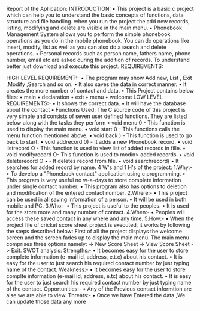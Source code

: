 Report of the Apllication:
INTRODUCTION:
• This project is a basic c project which can help you to 
understand the basic concepts of functions, data structure and 
file handling. when you run the project the add new records, 
listing, modifying and delete are visible in the main menu.
• Phonebook Management System allows you to perform the 
simple phonebook operations as you do in the mobile 
phonebook. You can do operations like insert, modify, list as 
well as you can also do a search and delete operations.
• Personal records such as person name, fathers name, phone 
number, email etc are asked during the addition of records. To 
understand better just download and execute this project.
REQUIREMENTS:
 
HIGH LEVEL REQUIREMENT:-
• The program may show Add new, List , Exit ,Modify ,Search and so on.
• It also saves the data in correct manner.
• It creates the more number of contact and data.
• This Project contains below files:
• main
• declaration
• exit
• menu
• welcome
LOW LEVEL REQUIREMENTS:-
• It shows the correct data.
• It will have the database about the contact
• Functions Used: The C source code of this project is very simple and 
consists of seven user defined functions. They are listed below along with 
the tasks they perform
• void menu 0 - This function is used to display the main menu.
• void start 0 - This functions calls the menu function mentioned above.
• void back ) - This function is used to go back to start.
• void addrecord 0) - It adds a new Phonebook record.
• void listrecord O - This function is used to view list of added records in fille.
• void modifyrecord O- This function is used to modin> added records.
• void deleterecord O
• - It deletes record from file.
• void searchrecord(
• It searches for added record by name.
4 W's and 1 H's of the project:
 1.Why:-
• To develop a "Phonebook contact" application using c programming.
• This program is very useful no w-a-days to store complete information 
under single contact number.
• This program also has options to deletion and modification of the entered 
contact number.
2.Where:-
• This project can be used in all saving information of a person.
• It will be used in both mobile and PC.
 3.Who:-
• This project is useful to the peoples.
• It is used for the store more and many number of contact.
 4.When:-
• Peoples will access these saved contact in any where and any time.
5.How:-
• When the project file of cricket score sheet project is executed, it works by 
following the steps described below:
First of all the project displays the welcome screen and the screen fades up to display 
the main menu. The main menu comprises three options namely: -> New Score 
Sheet -> View Score Sheet -> Exit.
SWOT analysis:
 Strengths:-
• It becomes easy for the user to store complete information (e-mail id, address, 
e.t.c) about his contact.
• It is easy for the user to just search his required contact number by just typing 
name of the contact.
Weakness:-
• It becomes easy for the user to store complte information (e-mail id, address, 
e.tc) about his contact.
• It is easy for the user to just search his required contact number by just typing 
name of the contact.
Opportunities:-
• Any of the Previous contact informtion are alse we are able to view.
Threats:-
• Once we have Entered the data ,We can update those data any more
